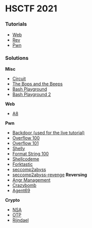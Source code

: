 # HSCTF 2021

### Tutorials

* [Web](tutorial/web-tutorial.md)
* [Rev](tutorial/rev.pdf)
* [Pwn](tutorial/pwn.md)

### Solutions

**Misc**

* [Circuit](misc/circuit/SOLUTION.md)
* [The Bops and the Beeps](misc/the-bops-and-the-beeps/SOLUTION.md)
* [Bash Playground](misc/bash-playground/SOLUTION.md)
* [Bash Playground 2](misc/bash-playground-2/SOLUTION.md)

**Web**

* [A8](web/a8/solve.py)

**Pwn**
* [Backdoor (used for the live tutorial)](pwn/backdoor/solve.py)
* [Overflow 100](pwn/overflow100/solve.py)
* [Overflow 101](pwn/overflow101/solve.py)
* [Shelly](pwn/shelly/solve.py)
* [Format String 100](pwn/format-string100/solve.py)
* [Shellcodeme](pwn/shellcodeme/solve.py)
* [Forktastic](pwn/forktastic/solve.py)
* [seccomp2abyss](pwn/seccomp2abyss/README.md)
* [seccomp2abyss-revenge](pwn/seccomp2abyss-revenge/README.md)
**Reversing**
* [Angr Management](reversing/angr-management/solve.py)
* [Crazybomb](reversing/crazybomb/README.md)
* [Agent69](reversing/agent69/README.md)

**Crypto**
* [NSA](crypto/nsa/solve.py)
* [OTP](crypto/otp/SOLUTION.md)
* [Rijndael](crypto/rijndael/solve.py)
